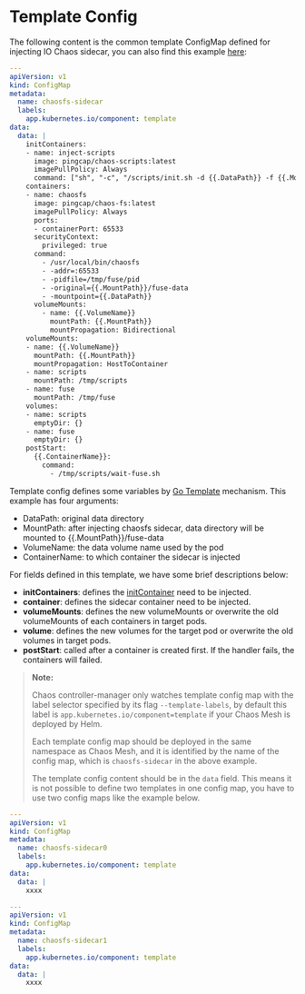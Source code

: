 # Template Config

The following content is the common template ConfigMap defined for injecting IO Chaos sidecar, you can also find this example [here](../manifests/chaosfs-sidecar.yaml):

```yaml
---
apiVersion: v1
kind: ConfigMap
metadata:
  name: chaosfs-sidecar
  labels:
    app.kubernetes.io/component: template
data:
  data: |
    initContainers:
    - name: inject-scripts
      image: pingcap/chaos-scripts:latest
      imagePullPolicy: Always
      command: ["sh", "-c", "/scripts/init.sh -d {{.DataPath}} -f {{.MountPath}}/fuse-data"]
    containers:
    - name: chaosfs
      image: pingcap/chaos-fs:latest
      imagePullPolicy: Always
      ports:
      - containerPort: 65533
      securityContext:
        privileged: true
      command:
        - /usr/local/bin/chaosfs
        - -addr=:65533
        - -pidfile=/tmp/fuse/pid
        - -original={{.MountPath}}/fuse-data
        - -mountpoint={{.DataPath}}
      volumeMounts:
        - name: {{.VolumeName}}
          mountPath: {{.MountPath}}
          mountPropagation: Bidirectional
    volumeMounts:
    - name: {{.VolumeName}}
      mountPath: {{.MountPath}}
      mountPropagation: HostToContainer
    - name: scripts
      mountPath: /tmp/scripts
    - name: fuse
      mountPath: /tmp/fuse
    volumes:
    - name: scripts
      emptyDir: {}
    - name: fuse
      emptyDir: {}
    postStart:
      {{.ContainerName}}:
        command:
          - /tmp/scripts/wait-fuse.sh
```

Template config defines some variables by [Go Template](https://golang.org/pkg/text/template/) mechanism. This example has four arguments:

- DataPath: original data directory
- MountPath: after injecting chaosfs sidecar, data directory will be mounted to {{.MountPath}}/fuse-data
- VolumeName: the data volume name used by the pod
- ContainerName: to which container the sidecar is injected

For fields defined in this template, we have some brief descriptions below:

* **initContainers**: defines the [initContainer](https://kubernetes.io/docs/concepts/workloads/pods/init-containers/) need to be injected.
* **container**: defines the sidecar container need to be injected.
* **volumeMounts**: defines the new volumeMounts or overwrite the old volumeMounts of each containers in target pods.
* **volume**: defines the new volumes for the target pod or overwrite the old volumes in target pods.
* **postStart**: called after a container is created first. If the handler fails, the containers will failed.

> **Note:**
>
> Chaos controller-manager only watches template config map with the label selector specified by its flag `--template-labels`, by default this label 
> is `app.kubernetes.io/component=template` if your Chaos Mesh is deployed by Helm.
>
> Each template config map should be deployed in the same namespace as Chaos Mesh, and it is identified by the name of the config map, which is `chaosfs-sidecar` in the above example.
>
> The template config content should be in the `data` field. This means it is not possible to define two templates in one config map, you have to use two config maps like the example below.

```yaml
---
apiVersion: v1
kind: ConfigMap
metadata:
  name: chaosfs-sidecar0
  labels:
    app.kubernetes.io/component: template
data:
  data: |
    xxxx

---
apiVersion: v1
kind: ConfigMap
metadata:
  name: chaosfs-sidecar1
  labels:
    app.kubernetes.io/component: template
data:
  data: |
    xxxx
```
